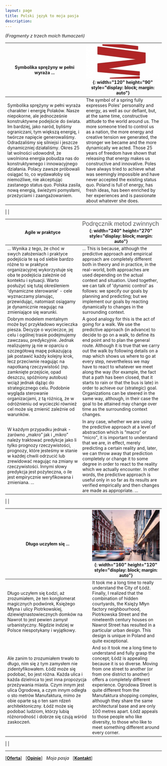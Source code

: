 ```yaml
---
layout: page
title: Polski język to moja pasja
description: 
---
```

<em markdown="1">(Fragmenty z trzech moich tłumaczeń)</em>

Symbolika sprężyny w pełni wyraża ...|![](../images/sprezyna.jpg){: width="120" height="90" style="display: block; margin: auto"}
---------|---------
Symbolika sprężyny w pełni wyraża charakter i energię Polaków. Nasze niepokorne, ale jednocześnie konstruktywne podejście do świata. Im bardziej, jako naród, byliśmy ograniczani, tym większą energię, i twórcze napięcie generowaliśmy. Odradzaliśmy się silniejsi i jeszcze dynamiczniej działaliśmy. Okres 25 lat wolności udowodnił, że uwolniona energia pobudza nas do konstruktywnego i innowacyjnego działania. Polacy zawsze próbowali osiągać to, co wydawałoby się niemożliwe, nie akceptując zastanego status quo. Polska zasila, nową energią, świeżymi pomysłami, przeżyciami i zaangażowaniem.|The symbol of a spring fully expresses Poles' personality and energy, as well as our defiant, but, at the same time, constructive attitude to the world around us. The more someone tried to control us as a nation, the more energy and creative tension we generated, the stronger we became and the more dynamically we acted. Those 25 years of freedom have shown that releasing that energy makes us constructive and innovative. Poles have always tried to achieve what was seemingly impossible and have never accepted the existing status quo. Poland is full of energy, has fresh ideas, has been enriched by her experiences and is passionate about whatever she does.
 | 
 | 


<!--(2) Umowa o poufności|![](../images/nda.png){: width="120" height="90" style="display: block; margin: auto"}
---------|---------
Za ważne przyczyny w rozumieniu niniejszej umowy, strony rozumieją między innymi:|In this agreement, 'cause' shall include but not be limited to:
 ... naruszenie przez Stronę umowy lub też personel Zleceniobiorcy obowiązku utrzymania w tajemnicy wszelkich informacji związanych i/lub otrzymanych w związku z wykonaniem niniejszej umowy.| … a breach of the agreement by either Party or a breach of the duty on the part of the Contractor’s personnel to maintain the confidentiality of all the information relating to and/or received in connection with the performance of this contract.
 | 
 | -->


Agile w praktyce|![](../images/agile.png){: width="240" height="270" style="display: block; margin: auto"}
---------|---------
... Wynika z tego, że choć w swych założeniach i praktyce podejścia te są od siebie bardzo różne to w praktyce organizacyjnej wykorzystuje się oba te podejścia zależnie od kontektu i sytuacji. Warto posłużyć się tutaj określeniem 'dynamiczne sterowanie' - cele wyznaczamy planując, przewidując, natomiast osiągamy je dynamicznie reagując na zmieniające się warunki.|... This is because, although the predictive approach and empirical approach are completely different both in theory and in practice, in the real-world, both approaches are used depending on the actual context and situation. Used together, we can talk of 'dynamic control' as follows: we specify our goals by planning and predicting; but we implement our goals by reacting dynamically to changes in the surrounding context.
Dobrym modelem mentalnym może być przykładowo wycieczka piesza. Decyzje o wycieczce, jej celu i ogólnej trasie podejmujemy zawczasu, predykcyjnie. Jednak realizujemy ją nie w oparciu o szczegółową mapę pokazującą jak postawić każdy kolejny krok, lecz przeciwnie reagując na napotkaną rzeczywistość (np. zamknięte przejście, opad deszczu, spóźniony autobus) wciąż jednak dążąc do strategicznego celu. Podobnie wygląda sterowanie organizacjami, z tą różnicą, że w odróżnieniu od wycieczki również cel może się zmienić zależnie od warunków.|A good analogy for this is the act of going for a walk. We use the predictive approach (in advance) to decide to go on a walk, to define its end point and to plan the general route. Although it is true that we carry out the walk by following details on a map which shows us where to go at every step, nevertheless we may have to react to whatever we meet along the way (for example, the fact that a path has been closed, that it starts to rain or that the bus is late) in order to achieve our (strategic) goal. Organizations can be steered in the same way, although, in their case the goal to be attained may change over time as the surrounding context changes.
W każdym przypadku jednak - zarówno „makro” jak i „mikro” należy traktować predykcje jako li tylko prognozy rzeczywistości, prognozy, które jesteśmy w stanie w każdej chwili odrzucić lub zrewidować reagując na zmiany w rzeczywistości. Innymi słowy predykcja jest pożyteczna, o ile jest empirycznie weryfikowana i zmieniana. ...|In any case, whether we are using the predictive approach at a level of abstraction which is “macro” or “micro”, it is important to understand that we are, in effect, merely predicting a certain reality and, later, we can throw away that prediction completely or change it to some degree in order to react to the reality which we actually encounter. In other words, the predictive approach is useful only in so far as its results are verified empirically and then changes are made as appropriate. ...
 | 
 | 


Długo uczyłem się ... |![](../images/lodz.jpg){: width="160" height="120" style="display: block; margin: auto"}
---------|---------
Długo uczyłem się Łodzi, aż zrozumiałem, że ten konglomerat magicznych podwórek, Księżego Młyna i ulicy Piotrkowskiej, dziewiętnastowiecznych domków na Nawrot to jest pewien zamysł urbanistyczny. Nigdzie indziej w Polsce niespotykany i wyjątkowy.|It took me a long time to really understand the City of Łódź. Finally, I realized that the combination of hidden courtyards, the Księży Młyn factory neighbourhood, Piotrkowska Street and the nineteenth century houses on Nawrot Street has resulted in a particular urban design. This design is unique in Poland and quite exceptional.
Ale zanim to zrozumiałem trwało to długo, nim się z tym zamysłem nie zidentyfikowałem. Łódź może się podobać, bo jest różna. Każda ulica i każda dzielnica to jest inna propozycja przeżywania miasta. Czym innym jest ulica Ogrodowa, a czym innym odległa o sto metrów Manufaktura, mimo że obie oparte są o ten sam rdzeń architektoniczny. Łódź może się podobać ludziom, którzy lubią różnorodność i dobrze się czują wśród zaskoczeń.|And so it took me a long time to understand and fully grasp the concept; Łódź is appealing because it is so diverse. Moving from one street to another (or from one district to another) offers a completely different experience. Ogrodowa Street is quite different from the Manufaktura shopping complex, although they share the same architectural base and are only 100 metres apart. Łódź appeals to those people who like diversity, to those who like to meet something different around every corner.
 | 
 | 


<!--(5) Ani takim to było jak raz się wydało, / Ani takim jak teraz układasz w opowieść ...|![](../images/milosc.jpg){: width="120" height="80" style="display: block; margin: auto"}
---------|---------
... Trudno spoglądać na swą działalność niejako z zewnątrz, czyli nabrać dystansu wobec motywacji i różnorakich uwikłań, z których rodzi się każda twórczość. Ostatecznie bowiem także tekst naukowy jest przecież kreacją jakiegoś mikroświata. ...|... It is not easy to look at one’s own activities from, as it were, the outside, nor to distance oneself from that which one finds motivating and the various influences on all creative work. Ultimately, writing a scientific text means creating some kind of micro-world. ...
 Zatem podejmuję tę opowieść nie bez oporów, choć z zaciekawieniem. Przyświeca mi myśl Paula Ricoeur’a, który mówi, że nasza tożsamość odsłania się dopiero w akcie opowiadania, bo jest po prostu naszą historią (tzw. tożsamość narracyjna). Ale pamiętam też wersy Czesława Miłosza: „Ani takim to było jak raz się wydało, / Ani takim jak teraz układasz w opowieść”. ...|I therefore begin this story not without a feeling of resistance, although I admit to a certain degree of curiosity. I am guided by Paul Ricoeur, who said that our identity is revealed only in the actual act of storytelling (so called narrative identity) because, put simply, this is our story. But I also recall the following verses by Czesław Miłosz: "Neither was it as it once seemed, / Nor is it as you tell it in your story now." ...
 | 
 | -->
 
---

[[__Oferta__](https://smoothenglish.com)]  &#xA0; [[__Opinie__](../pages/opinie.html)]  &#xA0; _Moja pasja_  &#xA0;   [[__Kontakt__](../pages/kontakt.html)]